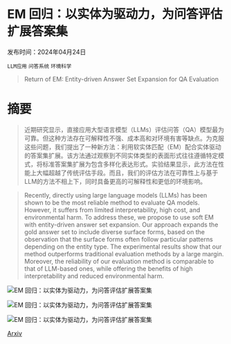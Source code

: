 # EM 回归：以实体为驱动力，为问答评估扩展答案集

发布时间：2024年04月24日

`LLM应用` `问答系统` `环境科学`

> Return of EM: Entity-driven Answer Set Expansion for QA Evaluation

# 摘要

> 近期研究显示，直接应用大型语言模型（LLMs）评估问答（QA）模型最为可靠。但这种方法存在可解释性不强、成本高和对环境有害等缺点。为克服这些问题，我们提出了一种新方法：利用软实体匹配（EM）配合实体驱动的答案集扩展。该方法通过观察到不同实体类型的表面形式往往遵循特定模式，将标准答案集扩展为包含多样化表达形式。实验结果显示，此方法在性能上大幅超越了传统评估手段。而且，我们的评估方法在可靠性上与基于LLM的方法不相上下，同时具备更高的可解释性和更低的环境影响。

> Recently, directly using large language models (LLMs) has been shown to be the most reliable method to evaluate QA models. However, it suffers from limited interpretability, high cost, and environmental harm. To address these, we propose to use soft EM with entity-driven answer set expansion. Our approach expands the gold answer set to include diverse surface forms, based on the observation that the surface forms often follow particular patterns depending on the entity type. The experimental results show that our method outperforms traditional evaluation methods by a large margin. Moreover, the reliability of our evaluation method is comparable to that of LLM-based ones, while offering the benefits of high interpretability and reduced environmental harm.

![EM 回归：以实体为驱动力，为问答评估扩展答案集](../../../paper_images/2404.15650/figure.png)

![EM 回归：以实体为驱动力，为问答评估扩展答案集](../../../paper_images/2404.15650/x1.png)

![EM 回归：以实体为驱动力，为问答评估扩展答案集](../../../paper_images/2404.15650/figure2.png)

[Arxiv](https://arxiv.org/abs/2404.15650)